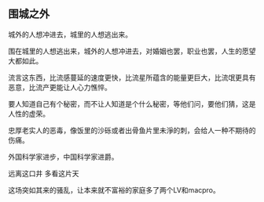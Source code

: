 ## 围城之外

城外的人想冲进去，城里的人想逃出来。

围在城里的人想逃出来，城外的人想冲进去，对婚姻也罢，职业也罢，人生的愿望大都如此。

流言这东西，比流感蔓延的速度更快，比流星所蕴含的能量更巨大，比流氓更具有恶意，比流产更能让人心力憔悴。

要人知道自己有个秘密，而不让人知道是个什么秘密，等他们问，要他们猜，这是人性的虚荣。

忠厚老实人的恶毒，像饭里的沙砾或者出骨鱼片里未淨的刺，会给人一种不期待的伤痛。

外国科学家进步，中国科学家进爵。


远离这口井 多看这片天


这场突如其来的骚乱，让本来就不富裕的家庭多了两个LV和macpro。